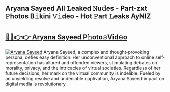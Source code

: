 ## Aryana Sayeed All 𝙻eaked 𝙽u𝚍es - Part-zxt 𝙿hotos B𝚒kini 𝚅𝚒deo - Hot 𝙿art 𝙻eaks AyNlZ

# <h2><a href="http://ld64t1u.urlbe.top/?page=Aryana+Sayeed">🔗🔗👉👉 Aryana Sayeed P𝚑oto𝚜Vid𝚎o</a></h2>

[![Aryana Sayeed](https://i.imgur.com/eBuTRDB.gif)](http://ld64t1u.urlbe.top/?page=Aryana+Sayeed)
Aryana Sayeed, a complex and thought-provoking persona, defies easy definition. Her unconventional approach to online self-representation has allured and offended viewers, stimulating debates on morality, privacy, and the intricacies of virtual societies. Regardless of her future decisions, her mark on the virtual community is indelible. Fueled by an unyielding resolve and undeniable captivation, Aryana Sayeed impact on digital media is revolutionary.
